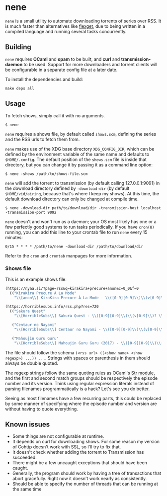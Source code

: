 # nene
`nene` is a small utility to automate downloading torrents of series over RSS.
It is much faster than alternatives like [flexget](https://flexget.com/), due to being written in a compiled language and running several tasks concurrently.

## Building
`nene` requires **OCaml** and **opam** to be built, and **curl** and **transmission-daemon** to be used. Support for more downloaders and torrent clients will be configurable in a separate config file at a later date.

To install the dependencies and build:
```
make deps all
```

## Usage
To fetch shows, simply call it with no arguments.

```
$ nene
```

`nene` requires a shows file, by default called `shows.scm`, defining the series and the RSS urls to fetch them from.

`nene` makes use of the XDG base directory `XDG_CONFIG_DIR`, which can be defined by the environment variable of the same name and defaults to `$HOME/.config`. The default position of the `shows.scm` file is inside that directory, but you can change it by passing it as a command line option:

```
$ nene -shows /path/to/shows-file.scm
```

`nene` will add the torrent to transmission (by default calling 127.0.0.1:9091) in the download directory defined by `-download-dir` (by default `$HOME/vid/airing`, because that's where I keep my shows). At this time, the default download directory can only be changed at compile time.

```
$ nene -download-dir path/to/download/dir -transmission-host localhost -transmission-port 9092
```

`nene` doesn't and won't run as a daemon; your OS most likely has one or a few perfectly good systems to run tasks periodically. If you have `cron(8)` running, you can add this line to your crontab file to run `nene` every 15 minutes:

```
0/15 * * * * /path/to/nene -download-dir /path/to/download/dir
```

Refer to the `cron` and `crontab` manpages for more information.

### Shows file
This is an example shows file:
```Scheme
(https://nyaa.si/?page=rss&q=kirakira+precure+anon&c=0_0&f=0
  (("KiraKira Precure À La Mode"
    "\\[anon\\] KiraKira Precure À La Mode - \\([0-9][0-9]\\)\\(v[0-9]\\)? \\[1280x720\\( 8bit\\)?\\]\\.mkv")))

(https://horriblesubs.info/rss.php?res=720
  (("Sakura Quest"
    "\\[HorribleSubs\\] Sakura Quest - \\([0-9][0-9]\\)\\(v[0-9]\\)? \\[720p\\]\\.mkv")

   ("Centaur no Nayami"
    "\\[HorribleSubs\\] Centaur no Nayami - \\([0-9][0-9]\\)\\(v[0-9]\\)? \\[720p\\]\\.mkv")

   ("Mahoujin Guru Guru"
    "\\[HorribleSubs\\] Mahoujin Guru Guru (2017) - \\([0-9][0-9]\\)\\(v[0-9]\\)? \\[720p\\]\\.mkv")))
```

The file should follow the schema `(<rss url> ((<show name> <show regexp>) ...)) ...`. Strings with spaces or parenthesis in them should always be double quoted.

The regexp strings follow the same quoting rules as OCaml's [Str module](https://caml.inria.fr/pub/docs/manual-ocaml-4.05/libref/Str.html), and the first and second match groups should be respectively the episode number and its version.
Think using regular expression literals instead of parsing filenames programmatically is a hack? Let's see you do better.

Seeing as most filenames have a few recurring parts, this could be replaced by some manner of specifying where the episode number and version are without having to quote everything.

## Known issues
- Some things are not configurable at runtime.
- It depends on curl for downloading shows. For some reason my version of Cohttp doesn't work with SSL, so I'll try to fix that.
- It doesn't check whether adding the torrent to Transmission has succeeded.
- There might be a few uncaught exceptions that should have been caught.
- Generally, the program should work by having a tree of transactions that abort gracefully. Right now it doesn't work nearly as consistently.
- Should be able to specify the number of threads that can be running at the same time
